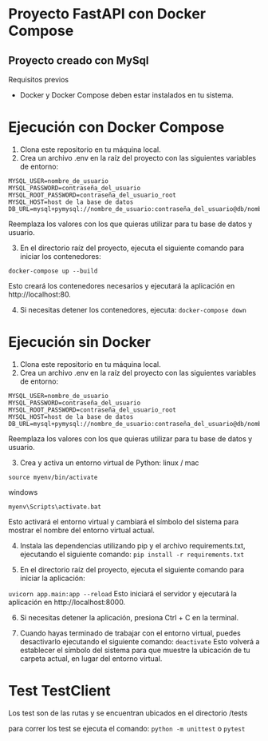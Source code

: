 # Proyecto FastAPI con Docker Compose

## Proyecto creado con MySql

Requisitos previos
 - Docker y Docker Compose deben estar instalados en tu sistema.

# Ejecución con Docker Compose
1. Clona este repositorio en tu máquina local.
2. Crea un archivo .env en la raíz del proyecto con las siguientes variables de entorno:

```MYSQL_DATABASE=nombre_de_la_bd
MYSQL_USER=nombre_de_usuario
MYSQL_PASSWORD=contraseña_del_usuario
MYSQL_ROOT_PASSWORD=contraseña_del_usuario_root
MYSQL_HOST=host de la base de datos
DB_URL=mysql+pymysql://nombre_de_usuario:contraseña_del_usuario@db/nombre_de_la_bd
```
Reemplaza los valores con los que quieras utilizar para tu base de datos y usuario.

3. En el directorio raíz del proyecto, ejecuta el siguiente comando para iniciar los contenedores:

```docker-compose up --build ```

Esto creará los contenedores necesarios y ejecutará la aplicación en http://localhost:80.

4. Si necesitas detener los contenedores, ejecuta:
 ```docker-compose down```


# Ejecución sin Docker

1. Clona este repositorio en tu máquina local.
2. Crea un archivo .env en la raíz del proyecto con las siguientes variables de entorno:

```MYSQL_DATABASE=nombre_de_la_bd
MYSQL_USER=nombre_de_usuario
MYSQL_PASSWORD=contraseña_del_usuario
MYSQL_ROOT_PASSWORD=contraseña_del_usuario_root
MYSQL_HOST=host de la base de datos
DB_URL=mysql+pymysql://nombre_de_usuario:contraseña_del_usuario@db/nombre_de_la_bd
```

Reemplaza los valores con los que quieras utilizar para tu base de datos y usuario.

3. Crea y activa un entorno virtual de Python:
linux / mac
```python3 -m venv myenv
source myenv/bin/activate
```
windows

```python3 -m venv myenv
myenv\Scripts\activate.bat
```

Esto activará el entorno virtual y cambiará el símbolo del sistema para mostrar el nombre del entorno virtual actual.

4. Instala las dependencias utilizando pip y el archivo requirements.txt, ejecutando el siguiente comando:
```pip install -r requirements.txt```

5. En el directorio raíz del proyecto, ejecuta el siguiente comando para iniciar la aplicación:

```uvicorn app.main:app --reload```
Esto iniciará el servidor y ejecutará la aplicación en http://localhost:8000.

6. Si necesitas detener la aplicación, presiona Ctrl + C en la terminal.

7. Cuando hayas terminado de trabajar con el entorno virtual, puedes desactivarlo ejecutando el siguiente comando:
```deactivate```
Esto volverá a establecer el símbolo del sistema para que muestre la ubicación de tu carpeta actual, en lugar del entorno virtual.

# Test TestClient

Los test son de las rutas y se encuentran ubicados en el directorio /tests

para correr los test se ejecuta el comando:
```python -m unittest``` o ```pytest```
